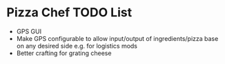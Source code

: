 # Pizza Chef TODO List
- GPS GUI
- Make GPS configurable to allow input/output of ingredients/pizza base on any desired side e.g. for logistics mods
- Better crafting for grating cheese